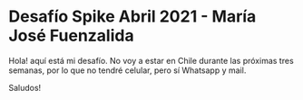 # Desafío Spike Abril 2021 - María José Fuenzalida

Hola! aquí está mi desafío. No voy a estar en Chile durante las próximas tres semanas, por lo que no tendré celular, pero sí Whatsapp y mail.

Saludos!
